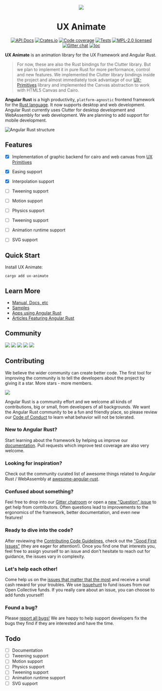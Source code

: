 <div align="center">

[![](https://dudochkin-victor.github.io/assets/ux-animate/logo-wide.svg)](#top)
# UX Animate

[![API Docs][docrs-badge]][docrs-url]
[![Crates.io][crates-badge]][crates-url]
[![Code coverage][codecov-badge]][codecov-url]
[![Tests][tests-badge]][tests-url]
[![MPL-2.0 licensed][license-badge]][license-url]
[![Gitter chat][gitter-badge]][gitter-url]
[![loc][loc-badge]][loc-url]
</div>

[docrs-badge]: https://img.shields.io/docsrs/ux-animate?style=flat-square
[docrs-url]: https://docs.rs/ux-animate/
[crates-badge]: https://img.shields.io/crates/v/ux-animate.svg?style=flat-square
[crates-url]: https://crates.io/crates/ux-animate
[license-badge]: https://img.shields.io/badge/license-MPL--2.0-blue.svg?style=flat-square
[license-url]: https://github.com/angular-rust/ux-animate/blob/master/LICENSE
[gitter-badge]: https://img.shields.io/gitter/room/angular_rust/community.svg?style=flat-square
[gitter-url]: https://gitter.im/angular_rust/community
[tests-badge]: https://img.shields.io/github/workflow/status/angular-rust/ux-animate/Tests?label=tests&logo=github&style=flat-square
[tests-url]: https://github.com/angular-rust/ux-animate/actions/workflows/tests.yml
[codecov-badge]: https://img.shields.io/codecov/c/github/angular-rust/ux-animate?logo=codecov&style=flat-square&token=OQ2NIDXCSX
[codecov-url]: https://codecov.io/gh/angular-rust/ux-animate
[loc-badge]: https://img.shields.io/tokei/lines/github/angular-rust/ux-animate?style=flat-square
[loc-url]: https://github.com/angular-rust/ux-animate

**UX Animate** is an animation library for the UX Framework and Angular Rust.

> For now, these are also the Rust bindings for the Clutter library. But we plan to implement it in pure Rust for more performance, control and new features.
	We implemented the Clutter library bindings inside the project and almost immediately took advantage of our [UX-Primitives](https://github.com/angular-rust/ux-primitives) library and implemented the Canvas abstraction to work with HTML5 Canvas and Cairo.

**Angular Rust** is a high productivity, `platform-agnostic` frontend framework for the [Rust language](https://www.rust-lang.org/). It now supports desktop and web development. Angular Rust currently uses Clutter for desktop development and WebAssembly for web development. We are planning to add support for mobile development.

![Angular Rust structure](https://dudochkin-victor.github.io/assets/angular-rust/structure.svg)

## Features

- [x] Implementation of graphic backend for cairo and web canvas from [UX Primitives](https://github.com/angular-rust/ux-primitives)
- [x] Easing support
- [x] Interpolation support
- [ ] Tweening support
- [ ] Motion support
- [ ] Physics support
- [ ] Tweening support
- [ ] Animation runtime support
- [ ] SVG support


## Quick Start

Install UX Animate:

	cargo add ux-animate

## Learn More

* [Manual, Docs, etc](https://angular-rust.github.io/)
* [Samples](https://github.com/angular-rust/ux-samples)
* [Apps using Angular Rust](https://github.com/angular-rust/ux-animate/wiki/Apps-in-the-Wild)
* [Articles Featuring Angular Rust](https://github.com/angular-rust/ux-animate/wiki/Articles)

## Community

 [![](https://img.shields.io/badge/Facebook-1877F2?style=for-the-badge&logo=facebook&logoColor=white)](https://www.facebook.com/groups/angular.rust) 
 [![](https://img.shields.io/badge/Stack_Overflow-FE7A16?style=for-the-badge&logo=stack-overflow&logoColor=white)](https://stackoverflow.com/questions/tagged/angular-rust) 
 [![](https://img.shields.io/badge/YouTube-FF0000?style=for-the-badge&logo=youtube&logoColor=white)](https://www.youtube.com/channel/UCBJTkSl_JWShuolUy4JksTQ) 
 [![](https://img.shields.io/badge/Medium-12100E?style=for-the-badge&logo=medium&logoColor=white)](https://medium.com/@angular.rust) 
 [![](https://img.shields.io/gitter/room/angular_rust/angular_rust?style=for-the-badge)](https://gitter.im/angular_rust/community)


## Contributing

We believe the wider community can create better code. The first tool for improving the community is to tell the developers about the project by giving it a star. More stars - more members.

 [![](https://dudochkin-victor.github.io/assets/star-me-wide.svg)](https://github.com/angular-rust/ux-animate#top)

Angular Rust is a community effort and we welcome all kinds of contributions, big or small, from developers of all backgrounds. We want the Angular Rust community to be a fun and friendly place, so please review our [Code of Conduct](CODE_OF_CONDUCT.md) to learn what behavior will not be tolerated.

### New to Angular Rust?

Start learning about the framework by helping us improve our [documentation](https://angular-rust.github.io/). Pull requests which improve test coverage are also very welcome.

### Looking for inspiration?

Check out the community curated list of awesome things related to Angular Rust / WebAssembly at [awesome-angular-rust](https://github.com/angular-rust/awesome-angular-rust).

### Confused about something?

Feel free to drop into our [Gitter chatroom](https://gitter.im/angular_rust/community) or open a [new "Question" issue](https://github.com/angular-rust/ux-animate/issues/new/choose) to get help from contributors. Often questions lead to improvements to the ergonomics of the framework, better documentation, and even new features!

### Ready to dive into the code?

After reviewing the [Contributing Code Guidelines](CONTRIBUTING.md), check out the ["Good First Issues"](https://github.com/angular-rust/ux-animate/issues?q=is%3Aopen+is%3Aissue+label%3A%22good+first+issue%22) (they are eager for attention!). Once you find one that interests you, feel free to assign yourself to an issue and don't hesitate to reach out for guidance, the issues vary in complexity.

### Let's help each other!

Come help us on the [issues that matter that the most](https://github.com/angular-rust/ux-animate/labels/%3Adollar%3A%20Funded%20on%20Issuehunt) and receive a small cash reward for your troubles. We use [Issuehunt](https://issuehunt.io/r/angular-rust/ux-animate/) to fund issues from our Open Collective funds. If you really care about an issue, you can choose to add funds yourself! 

### Found a bug?

Please [report all bugs!](https://github.com/angular-rust/ux-animate/issues/new/choose) We are happy to help support developers fix the bugs they find if they are interested and have the time.

## Todo
- [ ] Documentation
- [ ] Tweening support
- [ ] Motion support
- [ ] Physics support
- [ ] Tweening support
- [ ] Animation runtime support
- [ ] SVG support